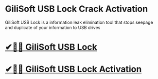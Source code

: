 # GiliSoft USB Lock Crack Activation

GiliSoft USB Lock is a information leak elimination tool that stops seepage and duplicate of your information to USB drives

# [✔🎉🚀 GiliSoft USB Lock](https://tinyurl.com/yz63r8xj)

# [✔🎉🚀 GiliSoft USB Lock Activation](https://tinyurl.com/yz63r8xj)
